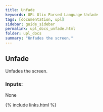 ```yaml
---
title: Unfade
keywords: UPL Ulix Parsed Language Unfade
tags: [documentation, upl]
sidebar: guide_sidebar
permalink: upl_docs_unfade.html
folder: upl_docs
summary: "Unfades the screen."
---
```


## Unfade

Unfades the screen.

### Inputs:
None

{% include links.html %}